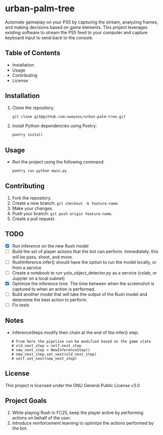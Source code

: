 # urban-palm-tree
Automate gameplay on your PS5 by capturing the stream, analyzing frames, and making decisions based on game elements. This project leverages existing software to stream the PS5 feed to your computer and capture keyboard input to send back to the console.

## Table of Contents
- Installation
- Usage
- Contributing
- License

## Installation
1. Clone the repository:
    ```bash
    git clone git@github.com:swaynos/urban-palm-tree.git
    ```

2. Install Python dependencies using Poetry:
    ```bash
    poetry install
    ```

## Usage
- Run the project using the following command:
    ```bash
    poetry run python main.py
    ```

## Contributing
1. Fork the repository.
2. Create a new branch: `git checkout -b feature-name`.
3. Make your changes.
4. Push your branch: `git push origin feature-name`.
5. Create a pull request.

## TODO
- [X] Run inference on the new Rush model
- [ ] Build the set of player actions that the bot can perform. Immediately, this will be pass, shoot, and move.
- [ ] RushInference.infer() should have the option to run the model locally, or from a service 
- [ ] Create a notebook to run yolo_object_detector.py as a service (colab, or Jupyter on a local subnet)
- [X] Optimize the inference time. The time between when the screenshot is captured to when an action is performed.
- [ ] Build another model that will take the output of the Rush model and determine the best action to perform.
- [ ] Fix tests

## Notes
 - InferenceSteps modify their chain at the end of the infer() step.
 ```
    # From here the pipeline can be modified based on the game state
    # old_next_step = self.next_step
    # new_next_step = NewInferenceStep()
    # new_next_step.set_next(old_next_step)
    # self.set_next(new_next_step)
```

## License
This project is licensed under the GNU General Public License v3.0

## Project Goals
1. While playing Rush in FC25, keep the player active by performing actions on behalf of the user.
2. Introduce reinforcement learning to optimize the actions performed by the bot.
